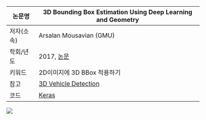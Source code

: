 |논문명|3D Bounding Box Estimation Using Deep Learning and Geometry
|-|-|
|저자(소속)|Arsalan Mousavian (GMU)|
|학회/년도| 2017, [논문](https://arxiv.org/pdf/1612.00496.pdf)|
|키워드|2D이미지에 3D BBox 적용하기|
|참고|[3D Vehicle Detection](https://experiencor.github.io/sdc_3d.html)|
|코드|[Keras](https://github.com/experiencor/image-to-3d-bbox)|

![](https://camo.githubusercontent.com/50a2bca55a388423aab8e8de8345e04d79a2f283/68747470733a2f2f6a2e676966732e636f6d2f7a6d574b6a4f2e676966)

